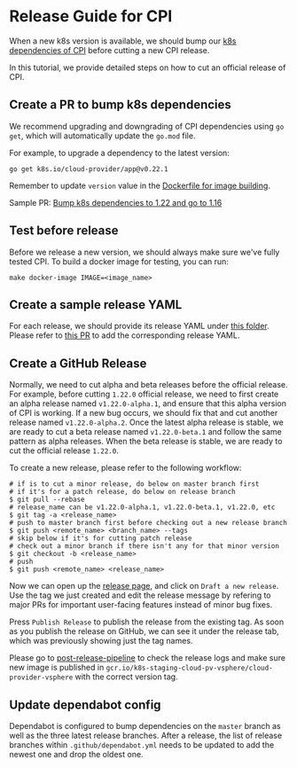 # Release Guide for CPI

When a new k8s version is available, we should bump our [k8s dependencies of CPI](https://github.com/kubernetes/cloud-provider-vsphere/blob/master/go.mod) before cutting a new CPI release.

In this tutorial, we provide detailed steps on how to cut an official release of CPI.

## Create a PR to bump k8s dependencies

We recommend upgrading and downgrading of CPI dependencies using `go get`, which will automatically update the `go.mod` file.

For example, to upgrade a dependency to the latest version:

```shell
go get k8s.io/cloud-provider/app@v0.22.1
```

Remember to update `version` value in the [Dockerfile for image building](https://github.com/kubernetes/cloud-provider-vsphere/blob/master/cluster/images/controller-manager/Dockerfile#L36).

Sample PR: [Bump k8s dependencies to 1.22 and go to 1.16](https://github.com/kubernetes/cloud-provider-vsphere/pull/496)

## Test before release

Before we release a new version, we should always make sure we've fully tested CPI. To build a docker image for testing, you can run:

```shell
make docker-image IMAGE=<image_name>
```

## Create a sample release YAML

For each release, we should provide its release YAML under [this folder](https://github.com/kubernetes/cloud-provider-vsphere/tree/master/releases). Please refer to [this PR](https://github.com/kubernetes/cloud-provider-vsphere/pull/487) to add the corresponding release YAML.

## Create a GitHub Release

Normally, we need to cut alpha and beta releases before the official release. For example, before cutting `1.22.0` official release, we need to first create an alpha release named `v1.22.0-alpha.1`, and ensure that this alpha version of CPI is working. If a new bug occurs, we should fix that and cut another release named `v1.22.0-alpha.2`. Once the latest alpha release is stable, we are ready to cut a beta release named `v1.22.0-beta.1` and follow the same pattern as alpha releases. When the beta release is stable, we are ready to cut the official release `1.22.0`.

To create a new release, please refer to the following workflow:

```shell
# if is to cut a minor release, do below on master branch first
# if it's for a patch release, do below on release branch
$ git pull --rebase
# release_name can be v1.22.0-alpha.1, v1.22.0-beta.1, v1.22.0, etc
$ git tag -a <release_name>
# push to master branch first before checking out a new release branch
$ git push <remote_name> <branch_name> --tags
# skip below if it's for cutting patch release
# check out a minor branch if there isn't any for that minor version
$ git checkout -b <release_name>
# push
$ git push <remote_name> <release_name>
```

Now we can open up the [release page](https://github.com/kubernetes/cloud-provider-vsphere/releases), and click on `Draft a new release`. Use the tag we just created and edit the release message by refering to major PRs for important user-facing features instead of minor bug fixes.

Press `Publish Release` to publish the release from the existing tag. As soon as you publish the release on GitHub, we can see it under the release tab, which was previously showing just the tag names.

Please go to [post-release-pipeline](https://prow.k8s.io/view/gs/kubernetes-jenkins/logs/post-cloud-provider-vsphere-push-images/) to check the release logs and make sure new image is published in `gcr.io/k8s-staging-cloud-pv-vsphere/cloud-provider-vsphere` with the correct version tag.

## Update dependabot config

Dependabot is configured to bump dependencies on the `master` branch as well as the three latest release branches.
After a release, the list of release branches within `.github/dependabot.yml` needs to be updated to add the newest one and drop the oldest one.
